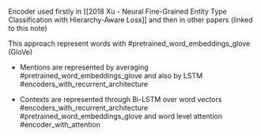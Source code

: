Encoder used firstly in [[2018 Xu - Neural Fine-Grained Entity Type Classification with Hierarchy-Aware Loss]] and then in other papers (linked to this note)

This approach represent words with #pretrained_word_embeddings_glove  (GloVe)

- Mentions are represented by averaging #pretrained_word_embeddings_glove  and also by LSTM #encoders_with_recurrent_architecture 

- Contexts are represented through Bi-LSTM over word vectors #encoders_with_recurrent_architecture #pretrained_word_embeddings_glove  and word level attention #encoder_with_attention 